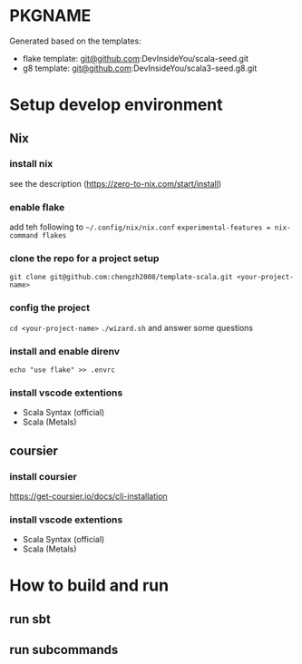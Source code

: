 # PKGNAME

Generated based on the templates:

- flake template: git@github.com:DevInsideYou/scala-seed.git
- g8 template: git@github.com:DevInsideYou/scala3-seed.g8.git

# Setup develop environment

## Nix

### install nix

see the description (https://zero-to-nix.com/start/install)

### enable flake

add teh following to `~/.config/nix/nix.conf`
`experimental-features = nix-command flakes`

### clone the repo for a project setup

`git clone git@github.com:chengzh2008/template-scala.git <your-project-name>`

### config the project

`cd <your-project-name>`
`./wizard.sh` and answer some questions

### install and enable direnv

`echo "use flake" >> .envrc`

### install vscode extentions

- Scala Syntax (official)
- Scala (Metals)

## coursier

### install coursier

https://get-coursier.io/docs/cli-installation

### install vscode extentions

- Scala Syntax (official)
- Scala (Metals)

# How to build and run

## run sbt

## run subcommands
